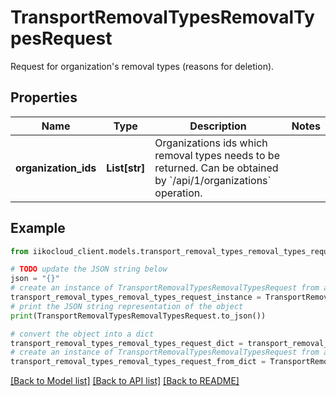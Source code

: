 # TransportRemovalTypesRemovalTypesRequest

Request for organization's removal types (reasons for deletion).

## Properties

Name | Type | Description | Notes
------------ | ------------- | ------------- | -------------
**organization_ids** | **List[str]** | Organizations ids which removal types needs to be returned.                Can be obtained by &#x60;/api/1/organizations&#x60; operation. | 

## Example

```python
from iikocloud_client.models.transport_removal_types_removal_types_request import TransportRemovalTypesRemovalTypesRequest

# TODO update the JSON string below
json = "{}"
# create an instance of TransportRemovalTypesRemovalTypesRequest from a JSON string
transport_removal_types_removal_types_request_instance = TransportRemovalTypesRemovalTypesRequest.from_json(json)
# print the JSON string representation of the object
print(TransportRemovalTypesRemovalTypesRequest.to_json())

# convert the object into a dict
transport_removal_types_removal_types_request_dict = transport_removal_types_removal_types_request_instance.to_dict()
# create an instance of TransportRemovalTypesRemovalTypesRequest from a dict
transport_removal_types_removal_types_request_from_dict = TransportRemovalTypesRemovalTypesRequest.from_dict(transport_removal_types_removal_types_request_dict)
```
[[Back to Model list]](../README.md#documentation-for-models) [[Back to API list]](../README.md#documentation-for-api-endpoints) [[Back to README]](../README.md)


